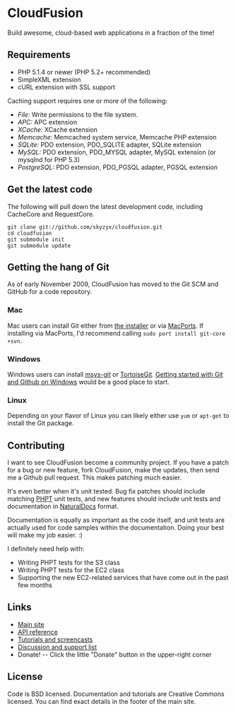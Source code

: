 # CloudFusion

Build awesome, cloud-based web applications in a fraction of the time!

## Requirements

* PHP 5.1.4 or newer (PHP 5.2+ recommended)
* SimpleXML extension
* cURL extension with SSL support

Caching support requires one or more of the following:

* *File:* Write permissions to the file system.
* *APC:* APC extension
* *XCache:* XCache extension
* *Memcache:* Memcached system service, Memcache PHP extension
* *SQLite:* PDO extension, PDO_SQLITE adapter, SQLite extension
* *MySQL:* PDO extension, PDO_MYSQL adapter, MySQL extension (or mysqlnd for PHP 5.3)
* *PostgreSQL:* PDO extension, PDO_PGSQL adapter, PGSQL extension

## Get the latest code

The following will pull down the latest development code, including CacheCore and RequestCore.

<pre><code>git clone git://github.com/skyzyx/cloudfusion.git
cd cloudfusion
git submodule init
git submodule update
</code></pre>

## Getting the hang of Git

As of early November 2009, CloudFusion has moved to the Git SCM and GitHub for a code repository.

### Mac

Mac users can install Git either from [the installer](http://code.google.com/p/git-osx-installer/downloads/list?can=3) or via [MacPorts](http://macports.org). If installing via MacPorts, I'd recommend calling `sudo port install git-core +svn`.

### Windows

Windows users can install [msys-git](http://code.google.com/p/msysgit/) or [TortoiseGit](http://code.google.com/p/tortoisegit/). [Getting started with Git and Github on Windows](http://kylecordes.com/2008/04/30/git-windows-go/) would be a good place to start.

### Linux

Depending on your flavor of Linux you can likely either use `yum` or `apt-get` to install the Git package.

## Contributing

I want to see CloudFusion become a community project. If you have a patch for a bug or new feature, fork CloudFusion, make the updates, then send me a Github pull request. This makes patching much easier.

It's even better when it's unit tested. Bug fix patches should include matching [PHPT](http://qa.php.net/write-test.php) unit tests, and new features should include unit tests and documentation in [NaturalDocs](http://naturaldocs.org) format.

Documentation is equally as important as the code itself, and unit tests are actually used for code samples within the documentation. Doing your best will make my job easier. :)

I definitely need help with:

* Writing PHPT tests for the S3 class
* Writing PHPT tests for the EC2 class
* Supporting the new EC2-related services that have come out in the past few months

## Links

* [Main site](http://getcloudfusion.com)
* [API reference](http://getcloudfusion.com/docs/latest)
* [Tutorials and screencasts](http://getcloudfusion.com/docs)
* [Discussion and support list](http://getcloudfusion.com/discussion)
* Donate! -- Click the little "Donate" button in the upper-right corner

## License

Code is BSD licensed. Documentation and tutorials are Creative Commons licensed. You can find exact details in the footer of the main site.
